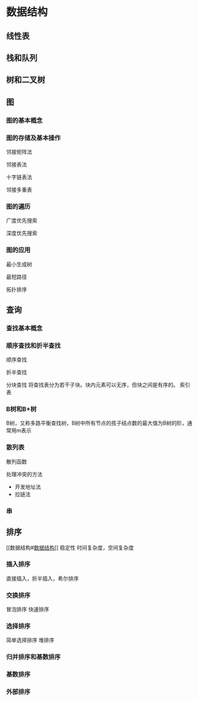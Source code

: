 # 数据结构

## 线性表

## 栈和队列

## 树和二叉树

## 图
### 图的基本概念

### 图的存储及基本操作

邻接矩阵法

邻接表法

十字链表法

邻接多重表

### 图的遍历

广度优先搜索

深度优先搜索

### 图的应用

最小生成树

最短路径

拓扑排序

## 查询

### 查找基本概念

### 顺序查找和折半查找
顺序查找

折半查找

分块查找
将查找表分为若干子块。块内元素可以无序，但块之间是有序的。
索引表

### B树和B+树
B树，又称多路平衡查找树，B树中所有节点的孩子结点数的最大值为B树的阶，通常用m表示

### 散列表

散列函数

处理冲突的方法
- 开发地址法
- 拉链法
### 串

## 排序
[[数据结构#[数据结构](https://mp.weixin.qq.com/s/ZVwIUN-xf9FuxOFXW8H3Nw)]]
稳定性   时间复杂度，空间复杂度
### 插入排序
直接插入，折半插入，希尔排序
### 交换排序
冒泡排序 快速排序
### 选择排序
简单选择排序
堆排序

### 归并排序和基数排序

### 基数排序

### 外部排序

